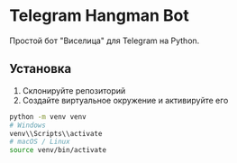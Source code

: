 # Telegram Hangman Bot

Простой бот "Виселица" для Telegram на Python.

## Установка

1. Склонируйте репозиторий
2. Создайте виртуальное окружение и активируйте его

```bash
python -m venv venv
# Windows
venv\\Scripts\\activate
# macOS / Linux
source venv/bin/activate
